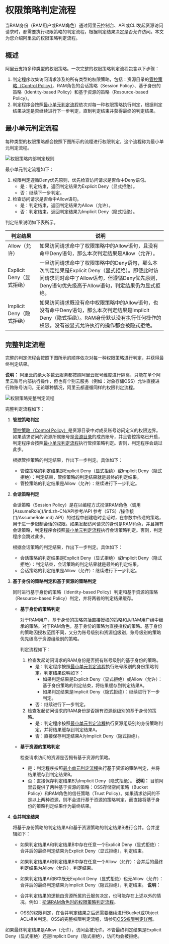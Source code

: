 # 权限策略判定流程

当RAM身份（RAM用户或RAM角色）通过阿里云控制台、API或CLI发起资源访问请求时，都需要执行权限策略的判定流程，根据判定结果决定是否允许访问。本文为您介绍阿里云的权限策略判定流程。

## 概述

阿里云支持多种类型的权限策略。一次完整的权限策略判定流程包含以下步骤：

1.  判定程序收集访问请求涉及的所有类型的权限策略，包括：资源目录的[管控策略（Control Policy）]()、RAM角色的会话策略（Session Policy）、基于身份的策略（Identity-based Policy）和基于资源的策略（Resource-based Policy）。
2.  判定程序会按照[最小单元判定流程](#section_3zn_he0_r0n)依次对每一种权限策略执行判定，根据判定结果决定是否继续进行下一步判定，直到判定结束并获得最终的判定结果。

## 最小单元判定流程

每种类型的权限策略都会按照下图所示的流程进行权限判定，这个流程称为最小单元判定流程。

![权限策略内部判定规则](https://static-aliyun-doc.oss-accelerate.aliyuncs.com/assets/img/zh-CN/5276548161/p260631.png)

最小单元判定流程如下：

1.  权限判定遵循Deny优先原则，优先检查访问请求是否命中Deny语句。
    -   是：判定结束，返回判定结果为Explicit Deny（显式拒绝）。
    -   否：继续下一步判定。
2.  检查访问请求是否命中Allow语句。
    -   是：判定结束，返回判定结果为Allow（允许）。
    -   否：判定结束，返回判定结果为Implicit Deny（隐式拒绝）。

判定结果说明如下表所示。

|判定结果|说明|
|----|--|
|Allow（允许）|如果访问请求命中了权限策略中的Allow语句，且没有命中Deny语句，那么本次判定结果是Allow（允许）。|
|Explicit Deny（显式拒绝）|一旦访问请求命中了权限策略中的Deny语句，那么本次判定结果是Explicit Deny（显式拒绝）。即使此时访问请求同时命中了Allow语句，但遵循Deny优先原则，Deny语句优先级高于Allow语句，判定结果仍为显式拒绝。|
|Implicit Deny（隐式拒绝）|如果访问请求既没有命中权限策略中的Allow语句，也没有命中Deny语句，那么本次判定结果是Implicit Deny（隐式拒绝）。RAM身份默认没有执行任何操作的权限，没有被显式允许执行的操作都会被隐式拒绝。|

## 完整判定流程

完整的判定流程会按照下图所示的顺序依次对每一种权限策略进行判定，并获得最终判定结果。

**说明：** 阿里云的绝大多数云服务都按照阿里云账号维度进行隔离，只能在单个阿里云账号内部执行操作，但也有个别云服务（例如：对象存储OSS）允许直接进行跨账号访问。无论哪种情况，阿里云都遵循同样的权限判定流程。

![权限策略完整判定流程](https://static-aliyun-doc.oss-accelerate.aliyuncs.com/assets/img/zh-CN/5276548161/p260652.png)

完整判定流程如下：

1.  **管控策略判定**

    [管控策略（Control Policy）]()是资源目录中对成员账号访问定义的权限边界。如果请求访问的资源所属账号是[资源目录]()的成员账号，并且管控策略已开启，判定程序会按照[最小单元判定流程](#section_3zn_he0_r0n)执行管控策略判定。否则，判定程序会跳过此步。

    根据管控策略的判定结果，作出下一步判定。具体如下：

    -   管控策略的判定结果是Explicit Deny（显式拒绝）或Implicit Deny（隐式拒绝）：判定结束，管控策略的判定结果就是最终的判定结果。
    -   管控策略的判定结果是Allow（允许）：继续进行下一步判定。
2.  **会话策略判定**

    会话策略（Session Policy）是在以编程方式扮演RAM角色（调用[AssumeRole](/intl.zh-CN/API参考/API 参考（STS）/操作接口/AssumeRole.md) API）的过程中创建临时会话时，在参数中传递的策略，用于进一步限制会话的权限。如果发起访问请求的身份是RAM角色，并且拥有会话策略，判定程序会按照[最小单元判定流程](#section_3zn_he0_r0n)执行会话策略判定。否则，判定程序会跳过此步。

    根据会话策略的判定结果，作出下一步判定。具体如下：

    -   会话策略的判定结果是Explicit Deny（显式拒绝）或Implicit Deny（隐式拒绝）：判定结束，会话策略的判定结果就是最终的判定结果。
    -   会话策略的判定结果是Allow（允许）：继续进行下一步判定。
3.  **基于身份的策略判定和基于资源的策略判定**

    同时进行基于身份的策略（Identity-based Policy）判定和基于资源的策略（Resource-based Policy）判定，并将两者的判定结果缓存。

    -   **基于身份的策略判定**

        对于RAM用户，基于身份的策略包括直接授权的策略和从RAM用户组中继承的策略。对于RAM角色，基于身份的策略为直接授权的策略。基于身份的策略因授权范围不同，又分为账号级别和资源组级别，账号级别的策略优先级高于资源组级别的策略。

        判定流程如下：

        1.  检查发起访问请求的RAM身份是否拥有账号级别的基于身份的策略。
            -   是：判定程序按照[最小单元判定流程](#section_3zn_he0_r0n)执行账号级别的身份策略判定。判定结果说明如下：
                -   如果判定结果是Explicit Deny（显式拒绝）或Allow（允许）：基于身份策略的判定结束，将结果缓存到判定结果A。
                -   如果判定结果是Implicit Deny（隐式拒绝）：继续进行下一步判定。
            -   否：继续进行下一步判定。
        2.  检查发起访问请求的RAM身份是否拥有资源组级别的基于身份的策略。
            -   是：判定程序按照[最小单元判定流程](#section_3zn_he0_r0n)执行资源组级别的身份策略判定，并将结果缓存到判定结果A。
            -   否：直接保存判定结果A为Implicit Deny（隐式拒绝）。
    -   **基于资源的策略判定**

        检查请求访问的资源是否拥有基于资源的策略。

        -   是：判定程序按照[最小单元判定流程](#section_3zn_he0_r0n)执行基于资源的策略判定，并将结果缓存到判定结果B。
        -   否：直接保存判定结果B为Implicit Deny（隐式拒绝）。
        **说明：** 目前阿里云提供了两种基于资源的策略：OSS存储空间策略（Bucket Policy）和RAM角色的信任策略（Trust Policy）。如果请求访问的不是以上两种资源，则不会进行基于资源的策略判定，而直接将基于身份的策略判定结果作为最终结果。

4.  **合并判定结果**

    将基于身份策略的判定结果A和基于资源策略的判定结果B进行合并。合并逻辑如下：

    -   如果判定结果A和判定结果B中存在任意一个Explicit Deny（显式拒绝）：合并后的最终判定结果为Explicit Deny（显式拒绝），判定结束。
    -   如果判定结果A和判定结果B中存在任意一个Allow（允许）：合并后的最终判定结果为Allow（允许），判定结束。
    -   如果判定结果A和B中既无Explicit Deny（显式拒绝）也无Allow（允许）：合并后的最终判定结果为Implicit Deny（隐式拒绝），判定结束。
    **说明：**

    -   合并判定结果的逻辑由资源所属的云服务决定，也可能存在上述以外的情况。例如：[扮演RAM角色时的权限策略判定流程]()。
    -   OSS的权限判定，在合并判定结果之后还需要继续进行Bucket或Object ACL相关判定。OSS的完整权限判定流程，请参见[OSS权限判定详解]()。

如果最终判定结果是Allow（允许），访问会被允许。不管最终判定结果是Explicit Deny（显式拒绝）还是Implicit Deny（隐式拒绝），访问均会被拒绝。

